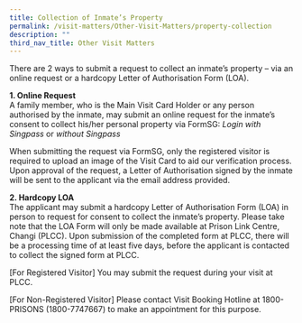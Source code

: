 ```yaml
---
title: Collection of Inmate’s Property
permalink: /visit-matters/Other-Visit-Matters/property-collection
description: ""
third_nav_title: Other Visit Matters
---
```

There are 2 ways to submit a request to collect an inmate’s property – via an online request or a hardcopy Letter of Authorisation Form (LOA).

**1. Online Request**<br>
A family member, who is the Main Visit Card Holder or any person authorised by the inmate, may submit an online request for the inmate’s consent to collect his/her personal property via FormSG: *Login with Singpass* or *without Singpass*

When submitting the request via FormSG, only the registered visitor is required to upload an image of the Visit Card to aid our verification process. Upon approval of the request, a Letter of Authorisation signed by the inmate will be sent to the applicant via the email address provided.

**2. Hardcopy LOA**<br>
The applicant may submit a hardcopy Letter of Authorisation Form (LOA) in person to request for consent to collect the inmate’s property. Please take note that the LOA Form will only be made available at Prison Link Centre, Changi (PLCC). Upon submission of the completed form at PLCC, there will be a processing time of at least five days, before the applicant is contacted to collect the signed form at PLCC.

[For Registered Visitor] You may submit the request during your visit at PLCC.

[For Non-Registered Visitor] Please contact Visit Booking Hotline at 1800-PRISONS (1800-7747667) to make an appointment for this purpose.

